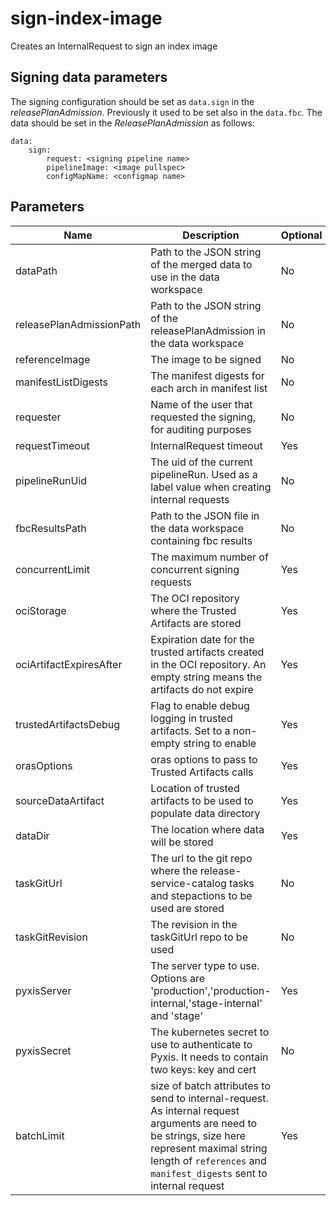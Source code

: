 # sign-index-image

Creates an InternalRequest to sign an index image

## Signing data parameters

 The signing configuration should be set as `data.sign` in the _releasePlanAdmission_. Previously it used to be
 set also in the `data.fbc`. The data should be set in the _ReleasePlanAdmission_ as follows:

```
data:
    sign:
        request: <signing pipeline name>
        pipelineImage: <image pullspec>
        configMapName: <configmap name>
```

## Parameters

| Name                     | Description                                                                                                                                                                                                           | Optional | Default value           |
|--------------------------|-----------------------------------------------------------------------------------------------------------------------------------------------------------------------------------------------------------------------|----------|-------------------------|
| dataPath                 | Path to the JSON string of the merged data to use in the data workspace                                                                                                                                               | No       | -                       |
| releasePlanAdmissionPath | Path to the JSON string of the releasePlanAdmission in the data workspace                                                                                                                                             | No       | -                       |
| referenceImage           | The image to be signed                                                                                                                                                                                                | No       | -                       |
| manifestListDigests      | The manifest digests for each arch in manifest list                                                                                                                                                                   | No       | -                       |
| requester                | Name of the user that requested the signing, for auditing purposes                                                                                                                                                    | No       | -                       |
| requestTimeout           | InternalRequest timeout                                                                                                                                                                                               | Yes      | 1800                    |
| pipelineRunUid           | The uid of the current pipelineRun. Used as a label value when creating internal requests                                                                                                                             | No       | -                       |
| fbcResultsPath           | Path to the JSON file in the data workspace containing fbc results                                                                                                                                                    | No       | -                       |
| concurrentLimit          | The maximum number of concurrent signing requests                                                                                                                                                                     | Yes      | 16                      |
| ociStorage               | The OCI repository where the Trusted Artifacts are stored                                                                                                                                                             | Yes      | empty                   |
| ociArtifactExpiresAfter  | Expiration date for the trusted artifacts created in the OCI repository. An empty string means the artifacts do not expire                                                                                            | Yes      | 1d                      |
| trustedArtifactsDebug    | Flag to enable debug logging in trusted artifacts. Set to a non-empty string to enable                                                                                                                                | Yes      | ""                      |
| orasOptions              | oras options to pass to Trusted Artifacts calls                                                                                                                                                                       | Yes      | ""                      |
| sourceDataArtifact       | Location of trusted artifacts to be used to populate data directory                                                                                                                                                   | Yes      | ""                      |
| dataDir                  | The location where data will be stored                                                                                                                                                                                | Yes      | $(workspaces.data.path) |
| taskGitUrl               | The url to the git repo where the release-service-catalog tasks and stepactions to be used are stored                                                                                                                 | No       | -                       |
| taskGitRevision          | The revision in the taskGitUrl repo to be used                                                                                                                                                                        | No       | -                       |
| pyxisServer              | The server type to use. Options are 'production','production-internal,'stage-internal' and 'stage'                                                                                                                    | Yes      | production              |
| pyxisSecret              | The kubernetes secret to use to authenticate to Pyxis. It needs to contain two keys: key and cert                                                                                                                     | No       | -                       |
| batchLimit               | size of batch attributes to send to internal-request. As internal request arguments are need to be strings, size here represent maximal string length of `references` and `manifest_digests` sent to internal request | Yes      | 4096                    |
